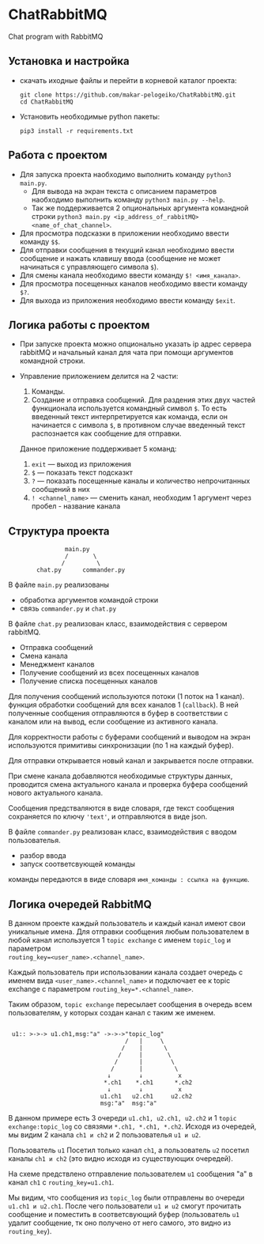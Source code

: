 # ChatRabbitMQ
Chat program with RabbitMQ
## Установка и настройка

- скачать иходные файлы и перейти в корневой каталог проекта:
	```
	git clone https://github.com/makar-pelogeiko/ChatRabbitMQ.git
	cd ChatRabbitMQ
	```
- Установить необходимые python пакеты:
	```
	pip3 install -r requirements.txt
	````
## Работа с проектом

- Для запуска проекта наобходимо выполнить команду `python3 main.py`.
  - Для вывода на экран текста с описанием параметров наобходимо выполнить команду `python3 main.py --help`.
  - Так же поддерживается 2 опциональных аргумента командной строки `python3 main.py <ip_address_of_rabbitMQ> <name_of_chat_channel>`.
- Для просмотра подсказки в приложении необходимо ввести команду `$$`.
- Для отправки сообщения в текущий канал необходимо ввести сообщение и нажать клавишу ввода (сообщение не  может начинаться с управляющего символа `$`).
- Для смены канала необходимо ввести команду `$! <имя_канала>`.
- Для просмотра посещенных каналов необходимо ввести команду `$?`.
- Для выхода из приложения необходимо ввести команду `$exit`.

## Логика работы с проектом

- При запуске проекта можно опционально указать ip адрес сервера rabbitMQ и начальный канал для чата при помощи аргументов командной строки.
- Управление приложением делится на 2 части:
  1. Команды.
  2. Создание и отправка сообщений.
  Для раздения этих двух частей функционала используется командный символ `$`. То есть введенный текст интерпретируется как команда, если он начинается с символа `$`, в противном случае введенный текст распознается как сообщение для отправки.
  
  Данное приложение поддерживает 5 команд:
  1. `exit` — выход из приложения
  2. `$` — показать текст подсказкт
  3. `?` — показать посещенные каналы и количество непрочитанных сообщений в них 
  4. `! <channel_name>` — сменить канал, необходим 1 аргумент через пробел - название канала

## Структура проекта
```shell
                main.py
                /       \
               /         \
        chat.py      commander.py
```
В файле `main.py` реализованы 
- обработка аргументов командой строки 
- связь `commander.py` и `chat.py`

В файле `chat.py` реализован класс, взаимодействия с сервером rabbitMQ.
- Отправка сообщений
- Смена канала
- Менеджмент каналов
- Получение сообщений из всех посещенных каналов
- Получение списка посещенных каналов

Для получения сообщений используются потоки (1 поток на 1 канал).
функция обработки сообщений для всех каналов 1 (`callback`). В ней полученные сообщения отправляются в буфер в соответствии с каналом или на вывод, если сообщение из активного канала.

Для корректности работы с буферами сообщений и выводом на экран используются примитивы синхронизации (по 1 на каждый буфер).

Для отправки открывается новый канал и закрывается после отправки.

При смене канала добавляются необходимые структуры данных, проводится смена актуального канала и проверка буфера сообщений нового актуального канала.

Сообщения предстваляются в виде словаря, где текст сообщения сохраняется по ключу `'text'`, и отправляются в виде json. 

В файле `commander.py` реализован класс, взаимодействия с вводом пользователья.
- разбор ввода
- запуск соответсвующей команды

команды передаются в виде словаря `имя_команды : ссылка на функцию`.

## Логика очередей RabbitMQ
В данном проекте каждый пользователь и каждый канал имеют свои уникальные имена.
Для отправки сообщения любым пользователем в любой канал используется 1 `topic exchange` с именем `topic_log` и параметром<br/>
`routing_key=<user_name>.<channel_name>`.

Каждый пользователь при использовании канала создает очередь с именем вида `<user_name>.<channel_name>` и подключает ее к topic exchange с параметром `routing_key=*.<channel_name>`. 

Таким образом, `topic exchange` пересылает сообщения в очередь всем пользователям, у которых создан канал с таким же именем.

```
   
 u1:: >->-> u1.ch1,msg:"a" ->->->"topic_log" 
                                 /   |     \
                                /    |      \
                               /     |       \
                              /      |        \
                             /       |         \
                            ↓        ↓          x
                           *.ch1    *.ch1      *.ch2
                            ↓        ↓          x
                          u1.ch1   u2.ch1     u2.ch2
                          msg:"a"  msg:"a"  
```

В данном примере есть 3 очереди `u1.ch1, u2.ch1, u2.ch2` и 1 `topic exchange:topic_log` cо связями `*.ch1, *.ch1, *.ch2`.
Исходя из очередей, мы видим 2 канала `ch1 и ch2` и 2 пользователья `u1 и u2`.

Пользователь `u1` Посетил только канал `ch1`, а пользователь `u2` посетил каналы `ch1 и ch2` (это видно исходя из существующих очередей).

На схеме предствлено отправление пользователем `u1` сообщения "a" в канал `ch1` с `routing_key=u1.ch1`.

Мы видим, что сообщения из `topic_log` были отправлены во очереди `u1.ch1 и u2.ch1`. После чего пользователи `u1 и u2` смогут прочитать сообщение и поместить в соответсвующий буфер (пользователь `u1` удалит сообщение, тк оно получено от него самого, это видно из `routing_key`).
